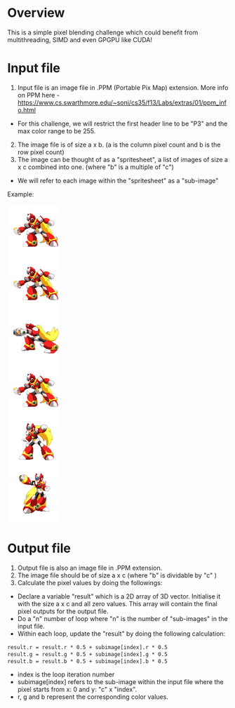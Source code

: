 # Overview
This is a simple pixel blending challenge which could benefit from multithreading, SIMD and even GPGPU like CUDA!

# Input file
1. Input file is an image file in .PPM (Portable Pix Map) extension. 
More info on PPM here - https://www.cs.swarthmore.edu/~soni/cs35/f13/Labs/extras/01/ppm_info.html
* For this challenge, we will restrict the first header line to be "P3" and the max color range to be 255.
2. The image file is of size a x b. (a is the column pixel count and b is the row pixel count)
3. The image can be thought of as a "spritesheet", a list of images of size a x c combined into one. (where "b" is a multiple of "c")
* We will refer to each image within the "spritesheet" as a "sub-image"

Example:

![Sample input image](/sample/input.png)

# Output file
1. Output file is also an image file in .PPM extension.
2. The image file should be of size a x c (where "b" is dividable by "c" )
3. Calculate the pixel values by doing the followings:
* Declare a variable "result" which is a 2D array of 3D vector. Initialise it with the size a x c and all zero values. This array will contain the final pixel outputs for the output file.
* Do a "n" number of loop where "n" is the number of "sub-images" in the input file.
* Within each loop, update the "result" by doing the following calculation:
```
result.r = result.r * 0.5 + subimage[index].r * 0.5
result.g = result.g * 0.5 + subimage[index].g * 0.5
result.b = result.b * 0.5 + subimage[index].b * 0.5
```
* index is the loop iteration number
* subimage[index] refers to the sub-image within the input file where the pixel starts from x: 0 and y: "c" x "index".
* r, g and b represent the corresponding color values.







